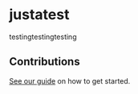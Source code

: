 # justatest

testingtestingtesting

## Contributions

[See our guide](contributing.md) on how to get started.
